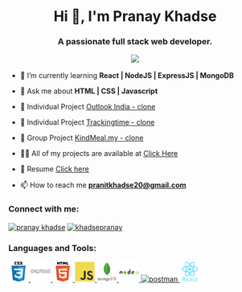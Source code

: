 <h1 align="center">Hi 👋, I'm Pranay Khadse</h1>
<h3 align="center">A passionate full stack web developer.</h3>
<div align="center" paddingTop="500px">
<img width="50%" src="https://teamamco.com/wp-content/uploads/2021/12/1624939546-3-MERN-Stack-Developer.png"/>
</div>


- 🌱 I’m currently learning **React | NodeJS | ExpressJS | MongoDB**

- 💬 Ask me about **HTML | CSS | Javascript**

- 🔭 Individual Project [Outlook India - clone](https://snazzy-pasca-842614.netlify.app/)

- 🔭 Individual Project [Trackingtime - clone](https://aesthetic-tartufo-d0e8be.netlify.app/login)

- 👯 Group Project [KindMeal.my - clone](https://lucent-chebakia-efbb4f.netlify.app/)

- 👨‍💻 All of my projects are available at [Click Here](https://khadsepranay.github.io/)

- 📄 Resume [Click here](https://drive.google.com/drive/u/0/folders/1d0l5bk5wYfUFzKHtJAtJTXJRnq-aLVEc)


- 📫 How to reach me **pranitkhadse20@gmail.com**

<h3 align="left">Connect with me:</h3>
<p align="left">
<a href="https://linkedin.com/in/pranay khadse" target="blank"><img align="center" src="https://raw.githubusercontent.com/rahuldkjain/github-profile-readme-generator/master/src/images/icons/Social/linked-in-alt.svg" alt="pranay khadse" height="30" width="40" /></a>
<a href="https://codesandbox.com/khadsepranay" target="blank"><img align="center" src="https://raw.githubusercontent.com/rahuldkjain/github-profile-readme-generator/master/src/images/icons/Social/codesandbox.svg" alt="khadsepranay" height="30" width="40" /></a>
</p>

<h3 align="left">Languages and Tools:</h3>
<p align="left"> <a href="https://www.w3schools.com/css/" target="_blank" rel="noreferrer"> <img src="https://raw.githubusercontent.com/devicons/devicon/master/icons/css3/css3-original-wordmark.svg" alt="css3" width="40" height="40"/> </a> <a href="https://expressjs.com" target="_blank" rel="noreferrer"> <img src="https://raw.githubusercontent.com/devicons/devicon/master/icons/express/express-original-wordmark.svg" alt="express" width="40" height="40"/> </a> <a href="https://www.w3.org/html/" target="_blank" rel="noreferrer"> <img src="https://raw.githubusercontent.com/devicons/devicon/master/icons/html5/html5-original-wordmark.svg" alt="html5" width="40" height="40"/> </a> <a href="https://developer.mozilla.org/en-US/docs/Web/JavaScript" target="_blank" rel="noreferrer"> <img src="https://raw.githubusercontent.com/devicons/devicon/master/icons/javascript/javascript-original.svg" alt="javascript" width="40" height="40"/> </a> <a href="https://www.mongodb.com/" target="_blank" rel="noreferrer"> <img src="https://raw.githubusercontent.com/devicons/devicon/master/icons/mongodb/mongodb-original-wordmark.svg" alt="mongodb" width="40" height="40"/> </a> <a href="https://nodejs.org" target="_blank" rel="noreferrer"> <img src="https://raw.githubusercontent.com/devicons/devicon/master/icons/nodejs/nodejs-original-wordmark.svg" alt="nodejs" width="40" height="40"/> </a> <a href="https://postman.com" target="_blank" rel="noreferrer"> <img src="https://www.vectorlogo.zone/logos/getpostman/getpostman-icon.svg" alt="postman" width="40" height="40"/> </a> <a href="https://reactjs.org/" target="_blank" rel="noreferrer"> <img src="https://raw.githubusercontent.com/devicons/devicon/master/icons/react/react-original-wordmark.svg" alt="react" width="40" height="40"/> </a> </p>


